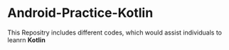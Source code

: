 # Android-Practice-Kotlin

This Repositry includes different codes, which would assist individuals to leanrn **Kotlin**

